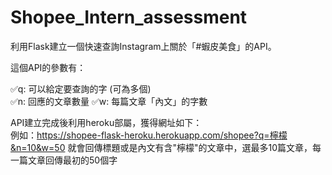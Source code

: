 # Shopee_Intern_assessment
利用Flask建立一個快速查詢Instagram上關於「#蝦皮美食」的API。

這個API的參數有：

✅q: 可以給定要查詢的字 (可為多個)  
✅n: 回應的文章數量
✅w: 每篇文章「內文」的字數

API建立完成後利用heroku部屬，獲得網址如下：  
例如：https://shopee-flask-heroku.herokuapp.com/shopee?q=檸檬&n=10&w=50 就會回傳標題或是內文有含"檸檬"的文章中，選最多10篇文章，每一篇文章回傳最初的50個字
